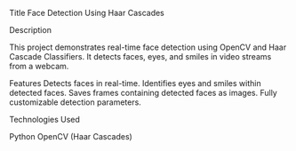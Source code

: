 Title
Face Detection Using Haar Cascades

Description

This project demonstrates real-time face detection using OpenCV and Haar Cascade Classifiers. It detects faces, eyes, and smiles in video streams from a webcam.

Features
Detects faces in real-time.
Identifies eyes and smiles within detected faces.
Saves frames containing detected faces as images.
Fully customizable detection parameters.

Technologies Used

Python
OpenCV (Haar Cascades)
